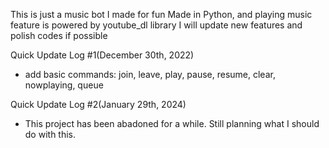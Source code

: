 This is just a music bot I made for fun
Made in Python, and playing music feature is powered by youtube_dl library
I will update new features and polish codes if possible

Quick Update Log #1(December 30th, 2022)
  - add basic commands: join, leave, play, pause, resume, clear, nowplaying, queue

Quick Update Log #2(January 29th, 2024)
  - This project has been abadoned for a while. Still planning what I should do with this. 
